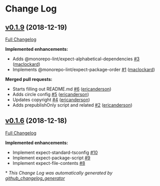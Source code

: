# Change Log

## [v0.1.9](https://github.com/monorepo-lint/monorepo-lint/tree/v0.1.9) (2018-12-19)

[Full Changelog](https://github.com/monorepo-lint/monorepo-lint/compare/v0.1.6...v0.1.9)

**Implemented enhancements:**

- Adds @monorepo-lint/expect-alphabetical-dependencies [\#3](https://github.com/monorepo-lint/monorepo-lint/pull/3) ([maclockard](https://github.com/maclockard))
- Implements @monorepo-lint/expect-package-order [\#1](https://github.com/monorepo-lint/monorepo-lint/pull/1) ([maclockard](https://github.com/maclockard))

**Merged pull requests:**

- Starts filling out README.md [\#6](https://github.com/monorepo-lint/monorepo-lint/pull/6) ([ericanderson](https://github.com/ericanderson))
- Adds circle config [\#5](https://github.com/monorepo-lint/monorepo-lint/pull/5) ([ericanderson](https://github.com/ericanderson))
- Updates copyright [\#4](https://github.com/monorepo-lint/monorepo-lint/pull/4) ([ericanderson](https://github.com/ericanderson))
- Adds prepublishOnly script and related [\#2](https://github.com/monorepo-lint/monorepo-lint/pull/2) ([ericanderson](https://github.com/ericanderson))

## [v0.1.6](https://github.com/monorepo-lint/monorepo-lint/tree/v0.1.6) (2018-12-18)

[Full Changelog](https://github.com/monorepo-lint/monorepo-lint/compare/8661ea28e4cc53483b489b0ea6dad728dbb52c9c...v0.1.6)

**Implemented enhancements:**

- Implement expect-standard-tsconfig [\#10](https://github.com/monorepo-lint/monorepo-lint/issues/10)
- Implement expect-package-script [\#9](https://github.com/monorepo-lint/monorepo-lint/issues/9)
- Implement expect-file-contents [\#8](https://github.com/monorepo-lint/monorepo-lint/issues/8)



\* *This Change Log was automatically generated by [github_changelog_generator](https://github.com/skywinder/Github-Changelog-Generator)*